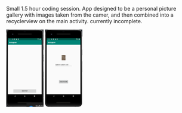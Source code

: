 Small 1.5 hour coding session. App designed to be a personal picture gallery with images taken from the camer, and then combined into a recyclerview on the main activity. currently incomplete.


<img src="main%20screen.PNG" width="100">

<img src="new%20post.PNG" width="100">
